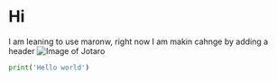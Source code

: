 # Hi
I am leaning to use maronw, right now I am makin cahnge by adding a header
![Image of Jotaro](https://encrypted-tbn0.gstatic.com/images?q=tbn:ANd9GcSugsl_FZviGKtqTLvGyleCFp6kTWYHlZoW6Q&s)
```python
print('Hello world')
```
